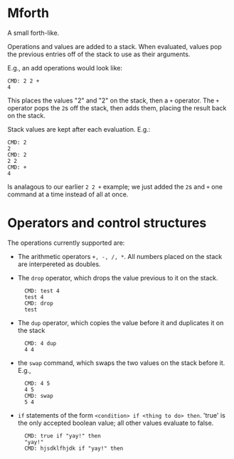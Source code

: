 # Mforth

A small forth-like.

Operations and values are added to a stack. When evaluated, values pop the previous entries off of the stack to use as their arguments.

E.g., an add operations would look like:

    CMD: 2 2 +
    4

This places the values "2" and "2" on the stack, then a `+` operator. The `+` operator pops the `2`s off the stack, then adds them, placing the result back on the stack.

Stack values are kept after each evaluation. E.g.:

	CMD: 2
	2
	CMD: 2
	2 2
	CMD: +
	4

Is analagous to our earlier `2 2 +` example; we just added the `2`s and `+` one command at a time instead of all at once.

# Operators and control structures
The operations currently supported are:

- The arithmetic operators `+, -, /, *`. All numbers placed on the stack  are interpereted as doubles.
- The `drop` operator, which drops the value previous to it on the stack.

		CMD: test 4
		test 4
		CMD: drop
		test
- The `dup` operator, which copies the value before it and duplicates it on the stack

		CMD: 4 dup
		4 4
- the `swap` command, which swaps the two values on the stack before it. E.g.,

		CMD: 4 5
		4 5
		CMD: swap
		5 4

- `if` statements of the form `<condition> if <thing to do> then`. 'true' is the only accepted boolean value; all other values evaluate to false.

		CMD: true if "yay!" then
		"yay!"
		CMD: hjsdklfhjdk if "yay!" then
